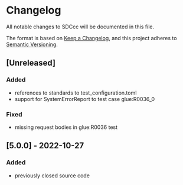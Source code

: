 # Changelog
All notable changes to SDCcc will be documented in this file.

The format is based on [Keep a Changelog](https://keepachangelog.com/en/1.0.0/),
and this project adheres to [Semantic Versioning](https://semver.org/spec/v2.0.0.html).

## [Unreleased]
### Added
- references to standards to test_configuration.toml
- support for SystemErrorReport to test case glue:R0036_0

### Fixed
- missing request bodies in glue:R0036 test

## [5.0.0] - 2022-10-27
### Added
- previously closed source code
